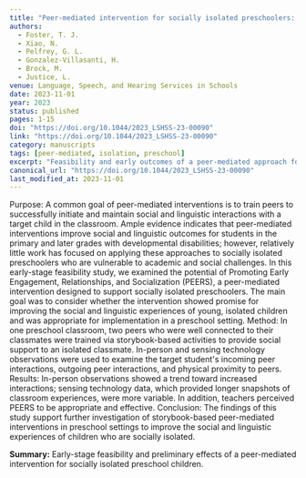```yaml
---
title: "Peer-mediated intervention for socially isolated preschoolers: An early-stage feasibility study"
authors:
  - Foster, T. J.
  - Xiao, N.
  - Pelfrey, G. L.
  - Gonzalez-Villasanti, H.
  - Brock, M.
  - Justice, L.
venue: Language, Speech, and Hearing Services in Schools
date: 2023-11-01
year: 2023
status: published
pages: 1-15
doi: "https://doi.org/10.1044/2023_LSHSS-23-00090"
link: "https://doi.org/10.1044/2023_LSHSS-23-00090"
category: manuscripts
tags: [peer-mediated, isolation, preschool]
excerpt: "Feasibility and early outcomes of a peer-mediated approach for isolated preschoolers."
canonical_url: "https://doi.org/10.1044/2023_LSHSS-23-00090"
last_modified_at: 2023-11-01
---
```


Purpose:
A common goal of peer-mediated interventions is to train peers to successfully initiate and maintain social and linguistic interactions with a target child in the classroom. Ample evidence indicates that peer-mediated interventions improve social and linguistic outcomes for students in the primary and later grades with developmental disabilities; however, relatively little work has focused on applying these approaches to socially isolated preschoolers who are vulnerable to academic and social challenges. In this early-stage feasibility study, we examined the potential of Promoting Early Engagement, Relationships, and Socialization (PEERS), a peer-mediated intervention designed to support socially isolated preschoolers. The main goal was to consider whether the intervention showed promise for improving the social and linguistic experiences of young, isolated children and was appropriate for implementation in a preschool setting.
Method:
In one preschool classroom, two peers who were well connected to their classmates were trained via storybook-based activities to provide social support to an isolated classmate. In-person and sensing technology observations were used to examine the target student's incoming peer interactions, outgoing peer interactions, and physical proximity to peers.
Results:
In-person observations showed a trend toward increased interactions; sensing technology data, which provided longer snapshots of classroom experiences, were more variable. In addition, teachers perceived PEERS to be appropriate and effective.
Conclusion:
The findings of this study support further investigation of storybook-based peer-mediated interventions in preschool settings to improve the social and linguistic experiences of children who are socially isolated.

**Summary:** Early-stage feasibility and preliminary effects of a peer-mediated intervention for socially isolated preschool children.
